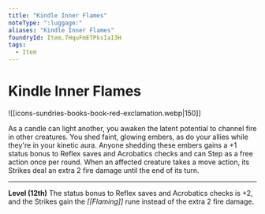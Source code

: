 ```yaml
---
title: "Kindle Inner Flames"
noteType: ":luggage:"
aliases: "Kindle Inner Flames"
foundryId: Item.7HquFmETPksIaI3H
tags:
  - Item
---
```


# Kindle Inner Flames
![[icons-sundries-books-book-red-exclamation.webp|150]]

As a candle can light another, you awaken the latent potential to channel fire in other creatures. You shed faint, glowing embers, as do your allies while they're in your kinetic aura. Anyone shedding these embers gains a +1 status bonus to Reflex saves and Acrobatics checks and can Step as a free action once per round. When an affected creature takes a move action, its Strikes deal an extra 2 fire damage until the end of its turn.

* * *

**Level (12th)** The status bonus to Reflex saves and Acrobatics checks is +2, and the Strikes gain the _[[Flaming]]_ rune instead of the extra 2 fire damage.
